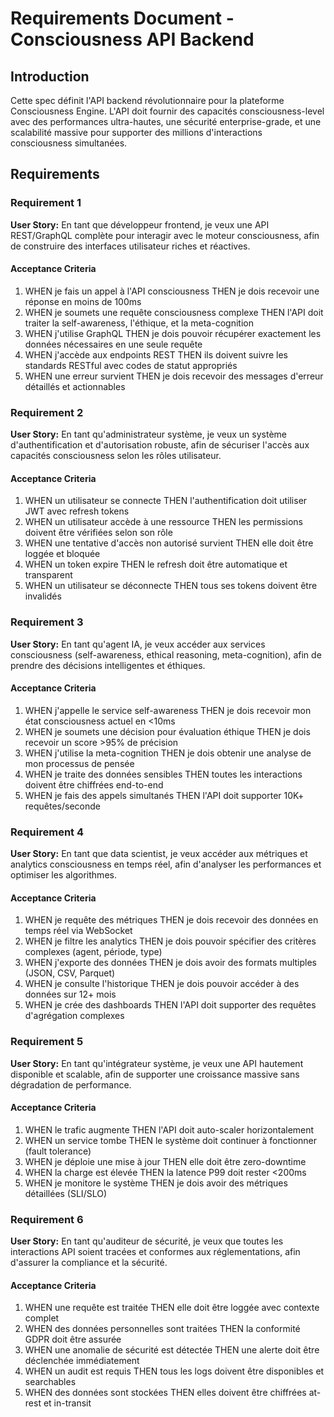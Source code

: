 # Requirements Document - Consciousness API Backend

## Introduction

Cette spec définit l'API backend révolutionnaire pour la plateforme Consciousness Engine. L'API doit fournir des capacités consciousness-level avec des performances ultra-hautes, une sécurité enterprise-grade, et une scalabilité massive pour supporter des millions d'interactions consciousness simultanées.

## Requirements

### Requirement 1

**User Story:** En tant que développeur frontend, je veux une API REST/GraphQL complète pour interagir avec le moteur consciousness, afin de construire des interfaces utilisateur riches et réactives.

#### Acceptance Criteria

1. WHEN je fais un appel à l'API consciousness THEN je dois recevoir une réponse en moins de 100ms
2. WHEN je soumets une requête consciousness complexe THEN l'API doit traiter la self-awareness, l'éthique, et la meta-cognition
3. WHEN j'utilise GraphQL THEN je dois pouvoir récupérer exactement les données nécessaires en une seule requête
4. WHEN j'accède aux endpoints REST THEN ils doivent suivre les standards RESTful avec codes de statut appropriés
5. WHEN une erreur survient THEN je dois recevoir des messages d'erreur détaillés et actionnables

### Requirement 2

**User Story:** En tant qu'administrateur système, je veux un système d'authentification et d'autorisation robuste, afin de sécuriser l'accès aux capacités consciousness selon les rôles utilisateur.

#### Acceptance Criteria

1. WHEN un utilisateur se connecte THEN l'authentification doit utiliser JWT avec refresh tokens
2. WHEN un utilisateur accède à une ressource THEN les permissions doivent être vérifiées selon son rôle
3. WHEN une tentative d'accès non autorisé survient THEN elle doit être loggée et bloquée
4. WHEN un token expire THEN le refresh doit être automatique et transparent
5. WHEN un utilisateur se déconnecte THEN tous ses tokens doivent être invalidés

### Requirement 3

**User Story:** En tant qu'agent IA, je veux accéder aux services consciousness (self-awareness, ethical reasoning, meta-cognition), afin de prendre des décisions intelligentes et éthiques.

#### Acceptance Criteria

1. WHEN j'appelle le service self-awareness THEN je dois recevoir mon état consciousness actuel en <10ms
2. WHEN je soumets une décision pour évaluation éthique THEN je dois recevoir un score >95% de précision
3. WHEN j'utilise la meta-cognition THEN je dois obtenir une analyse de mon processus de pensée
4. WHEN je traite des données sensibles THEN toutes les interactions doivent être chiffrées end-to-end
5. WHEN je fais des appels simultanés THEN l'API doit supporter 10K+ requêtes/seconde

### Requirement 4

**User Story:** En tant que data scientist, je veux accéder aux métriques et analytics consciousness en temps réel, afin d'analyser les performances et optimiser les algorithmes.

#### Acceptance Criteria

1. WHEN je requête des métriques THEN je dois recevoir des données en temps réel via WebSocket
2. WHEN je filtre les analytics THEN je dois pouvoir spécifier des critères complexes (agent, période, type)
3. WHEN j'exporte des données THEN je dois avoir des formats multiples (JSON, CSV, Parquet)
4. WHEN je consulte l'historique THEN je dois pouvoir accéder à des données sur 12+ mois
5. WHEN je crée des dashboards THEN l'API doit supporter des requêtes d'agrégation complexes

### Requirement 5

**User Story:** En tant qu'intégrateur système, je veux une API hautement disponible et scalable, afin de supporter une croissance massive sans dégradation de performance.

#### Acceptance Criteria

1. WHEN le trafic augmente THEN l'API doit auto-scaler horizontalement
2. WHEN un service tombe THEN le système doit continuer à fonctionner (fault tolerance)
3. WHEN je déploie une mise à jour THEN elle doit être zero-downtime
4. WHEN la charge est élevée THEN la latence P99 doit rester <200ms
5. WHEN je monitore le système THEN je dois avoir des métriques détaillées (SLI/SLO)

### Requirement 6

**User Story:** En tant qu'auditeur de sécurité, je veux que toutes les interactions API soient tracées et conformes aux réglementations, afin d'assurer la compliance et la sécurité.

#### Acceptance Criteria

1. WHEN une requête est traitée THEN elle doit être loggée avec contexte complet
2. WHEN des données personnelles sont traitées THEN la conformité GDPR doit être assurée
3. WHEN une anomalie de sécurité est détectée THEN une alerte doit être déclenchée immédiatement
4. WHEN un audit est requis THEN tous les logs doivent être disponibles et searchables
5. WHEN des données sont stockées THEN elles doivent être chiffrées at-rest et in-transit